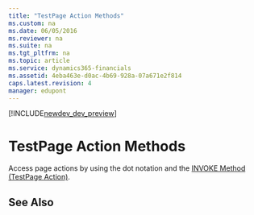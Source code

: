 ```yaml
---
title: "TestPage Action Methods"
ms.custom: na
ms.date: 06/05/2016
ms.reviewer: na
ms.suite: na
ms.tgt_pltfrm: na
ms.topic: article
ms.service: dynamics365-financials
ms.assetid: 4eba463e-d0ac-4b69-928a-07a671e2f814
caps.latest.revision: 4
manager: edupont
---
```


[!INCLUDE[newdev_dev_preview](../includes/newdev_dev_preview.md)]

# TestPage Action Methods
Access page actions by using the dot notation and the [INVOKE Method \(TestPage Action\)](devenv-INVOKE-Method-TestPage-Action.md).  
  
## See Also  
<!--Links [Test Pages](Test-Pages.md) -->  